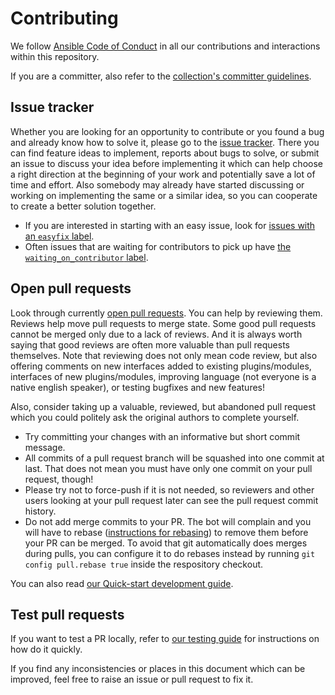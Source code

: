 # Contributing

We follow [Ansible Code of Conduct](https://docs.ansible.com/ansible/latest/community/code_of_conduct.html) in all our contributions and interactions within this repository.

If you are a committer, also refer to the [collection's committer guidelines](https://github.com/ansible-collections/community.general/blob/main/commit-rights.md).

## Issue tracker

Whether you are looking for an opportunity to contribute or you found a bug and already know how to solve it, please go to the [issue tracker](https://github.com/ansible-collections/community.general/issues).
There you can find feature ideas to implement, reports about bugs to solve, or submit an issue to discuss your idea before implementing it which can help choose a right direction at the beginning of your work and potentially save a lot of time and effort.
Also somebody may already have started discussing or working on implementing the same or a similar idea,
so you can cooperate to create a better solution together.

* If you are interested in starting with an easy issue, look for [issues with an `easyfix` label](https://github.com/ansible-collections/community.general/labels/easyfix).
* Often issues that are waiting for contributors to pick up have [the `waiting_on_contributor` label](https://github.com/ansible-collections/community.general/labels/waiting_on_contributor).

## Open pull requests

Look through currently [open pull requests](https://github.com/ansible-collections/community.general/pulls).
You can help by reviewing them. Reviews help move pull requests to merge state. Some good pull requests cannot be merged only due to a lack of reviews. And it is always worth saying that good reviews are often more valuable than pull requests themselves.
Note that reviewing does not only mean code review, but also offering comments on new interfaces added to existing plugins/modules, interfaces of new plugins/modules, improving language (not everyone is a native english speaker), or testing bugfixes and new features!

Also, consider taking up a valuable, reviewed, but abandoned pull request which you could politely ask the original authors to complete yourself.

* Try committing your changes with an informative but short commit message.
* All commits of a pull request branch will be squashed into one commit at last. That does not mean you must have only one commit on your pull request, though!
* Please try not to force-push if it is not needed, so reviewers and other users looking at your pull request later can see the pull request commit history.
* Do not add merge commits to your PR. The bot will complain and you will have to rebase ([instructions for rebasing](https://docs.ansible.com/ansible/latest/dev_guide/developing_rebasing.html)) to remove them before your PR can be merged. To avoid that git automatically does merges during pulls, you can configure it to do rebases instead by running `git config pull.rebase true` inside the respository checkout.

You can also read [our Quick-start development guide](https://github.com/ansible/community-docs/blob/main/create_pr_quick_start_guide.rst).

## Test pull requests

If you want to test a PR locally, refer to [our testing guide](https://github.com/ansible/community-docs/blob/main/test_pr_locally_guide.rst) for instructions on how do it quickly.

If you find any inconsistencies or places in this document which can be improved, feel free to raise an issue or pull request to fix it.
